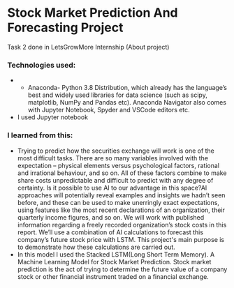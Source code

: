 # Stock Market Prediction And Forecasting Project
Task 2 done in LetsGrowMore Internship
(About project)
### Technologies used:
- - Anaconda- Python 3.8 Distribution, which already has the language’s best and widely used libraries for data science (such as scipy, matplotlib, NumPy and Pandas etc). Anaconda Navigator also comes with Jupyter Notebook, Spyder and VSCode editors etc.
- I used Jupyter notebook
### I learned from this: 
- Trying to predict how the securities exchange will work is one of the most difficult tasks. There are so many variables involved with the expectation – physical elements versus psychological factors, rational and irrational behaviour, and so on.
All of these factors combine to make share costs unpredictable and difficult to predict with any degree of certainty.
Is it possible to use AI to our advantage in this space?AI approaches will potentially reveal examples and insights we hadn’t seen before, and these can be used to make unerringly exact expectations, using features like the most recent declarations of an organization, their quarterly income figures, and so on.
We will work with published information regarding a freely recorded organization’s stock costs in this report.
We’ll use a combination of AI calculations to forecast this company’s future stock price with LSTM.
This project's main purpose is to demonstrate how these calculations are carried out.
- In this model I used the Stacked LSTM(Long Short Term Memory). A Machine Learning Model for Stock Market Prediction. Stock market prediction is the act of trying to determine the future value of a company stock or other financial instrument traded on a financial exchange.
